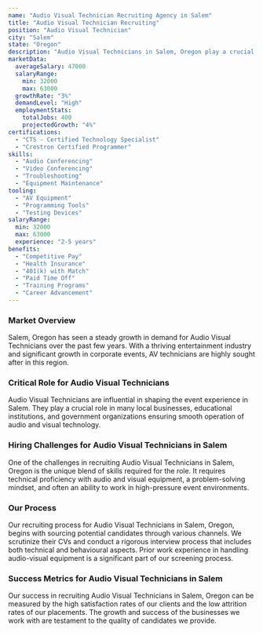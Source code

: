 ```yaml
---
name: "Audio Visual Technician Recruiting Agency in Salem"
title: "Audio Visual Technician Recruiting"
position: "Audio Visual Technician"
city: "Salem"
state: "Oregon"
description: "Audio Visual Technicians in Salem, Oregon play a crucial role in setting up, operating, testing, and troubleshooting audio and video equipment."
marketData:
  averageSalary: 47000
  salaryRange:
    min: 32000
    max: 63000
  growthRate: "3%"
  demandLevel: "High"
  employmentStats:
    totalJobs: 400
    projectedGrowth: "4%"
certifications:
  - "CTS - Certified Technology Specialist"
  - "Crestron Certified Programmer"
skills:
  - "Audio Conferencing"
  - "Video Conferencing"
  - "Troubleshooting"
  - "Equipment Maintenance"
tooling:
  - "AV Equipment"
  - "Programming Tools"
  - "Testing Devices"
salaryRange:
  min: 32000
  max: 63000
  experience: "2-5 years"
benefits:
  - "Competitive Pay"
  - "Health Insurance"
  - "401(k) with Match"
  - "Paid Time Off"
  - "Training Programs"
  - "Career Advancement"
---
```


### Market Overview
Salem, Oregon has seen a steady growth in demand for Audio Visual Technicians over the past few years. With a thriving entertainment industry and significant growth in corporate events, AV technicians are highly sought after in this region.

### Critical Role for Audio Visual Technicians
Audio Visual Technicians are influential in shaping the event experience in Salem. They play a crucial role in many local businesses, educational institutions, and government organizations ensuring smooth operation of audio and visual technology.

### Hiring Challenges for Audio Visual Technicians in Salem
One of the challenges in recruiting Audio Visual Technicians in Salem, Oregon is the unique blend of skills required for the role. It requires technical proficiency with audio and visual equipment, a problem-solving mindset, and often an ability to work in high-pressure event environments.

### Our Process
Our recruiting process for Audio Visual Technicians in Salem, Oregon, begins with sourcing potential candidates through various channels. We scrutinize their CVs and conduct a rigorous interview process that includes both technical and behavioural aspects. Prior work experience in handling audio-visual equipment is a significant part of our screening process.

### Success Metrics for Audio Visual Technicians in Salem
Our success in recruiting Audio Visual Technicians in Salem, Oregon can be measured by the high satisfaction rates of our clients and the low attrition rates of our placements. The growth and success of the businesses we work with are testament to the quality of candidates we provide.
